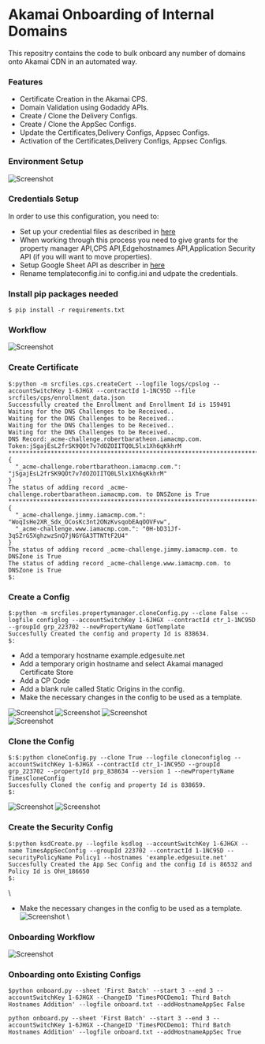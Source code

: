 # Akamai Onboarding of Internal Domains
This repositry contains the code to bulk onboard any number of domains onto Akamai CDN in an automated way. 

### Features
- Certificate Creation in the Akamai CPS.
- Domain Validation using Godaddy APIs.
- Create / Clone the Delivery Configs.
- Create / Clone the AppSec Configs.
- Update the Certificates,Delivery Configs, Appsec Configs.
- Activation of the Certificates,Delivery Configs, Appsec Configs.

### Environment Setup
![Screenshot](images/envwokrrkflow.jpg)


### Credentials Setup
In order to use this configuration, you need to:
* Set up your credential files as described in [here](https://techdocs.akamai.com/developer/docs/set-up-authentication-credentials)
* When working through this process you need to give grants for the property manager API,CPS API,Edgehostnames API,Application Security API (if you will want to move properties).  
* Setup Google Sheet API as describer in [here](https://www.evernote.com/shard/s222/sh/42e72b36-12c4-a0f4-0a3d-a225fa9157d7/5392dce76d0eae0b6fd7dcbf9aa22ca3)
* Rename templateconfig.ini to config.ini and udpate the credentials.


### Install pip packages needed
```
$ pip install -r requirements.txt
```

### Workflow
![Screenshot](images/workflow1.jpg)

### Create Certificate
```
$:python -m srcfiles.cps.createCert --logfile logs/cpslog --accountSwitchKey 1-6JHGX --contractId 1-1NC95D --file srcfiles/cps/enrollment_data.json
Successfully created the Enrollment and Enrollment Id is 159491
Waiting for the DNS Challenges to be Received..
Waiting for the DNS Challenges to be Received..
Waiting for the DNS Challenges to be Received..
Waiting for the DNS Challenges to be Received..
DNS Record:_acme-challenge.robertbaratheon.iamacmp.com.
Token:jSgajEsL2frSK9QOt7v7dOZOIITQ0L5lx1Xh6qKkhrM
********************************************************************************
{
  "_acme-challenge.robertbaratheon.iamacmp.com.": "jSgajEsL2frSK9QOt7v7dOZOIITQ0L5lx1Xh6qKkhrM"
}
The status of adding record _acme-challenge.robertbaratheon.iamacmp.com. to DNSZone is True
********************************************************************************
{
  "_acme-challenge.jimmy.iamacmp.com.": "WoqIsHe2XR_Sdx_OCosKc3nt2ONzKvsqobEAqOOVFvw",
  "_acme-challenge.www.iamacmp.com.": "0H-bD31Jf-3qSZrG5XghzwzSnQ7jNGYGA3TTNTtF2U4"
}
The status of adding record _acme-challenge.jimmy.iamacmp.com. to DNSZone is True
The status of adding record _acme-challenge.www.iamacmp.com. to DNSZone is True
$:
```

### Create a Config
```
$:python -m srcfiles.propertymanager.cloneConfig.py --clone False --logfile configlog --accountSwitchKey 1-6JHGX --contractId ctr_1-1NC95D --groupId grp_223702 --newPropertyName GotTemplate 
Succesfully Created the config and property Id is 838634.
$:
```
- Add a temporary hostname example.edgesuite.net
- Add a temporary origin hostname and select Akamai managed Certificate Store
- Add a CP Code
- Add a blank rule called Static Origins in the config.
- Make the necessary changes in the config to be used as a template. 

![Screenshot](images/config1.jpg) 
![Screenshot](images/config12.jpg) 
![Screenshot](images/config13.jpg)  
![Screenshot](images/config2.jpg) 


### Clone the Config
```
$:$:python cloneConfig.py --clone True --logfile cloneconfiglog --accountSwitchKey 1-6JHGX --contractId ctr_1-1NC95D --groupId grp_223702 --propertyId prp_838634 --version 1 --newPropertyName TimesCloneConfig
Succesfully Cloned the config and property Id is 838659.
$:
``` 
![Screenshot](images/clone1.jpg) 
![Screenshot](images/clone2.jpg) 


### Create the Security Config
```
$:python ksdCreate.py --logfile ksdlog --accountSwitchKey 1-6JHGX --name TimesAppSecConfig --groupId 223702 --contractId 1-1NC95D --securityPolicyName Policy1 --hostnames 'example.edgesuite.net'
Succesfully Created the App Sec Config and the config Id is 86532 and Policy Id is OhH_186650
$:
```
\
- Make the necessary changes in the config to be used as a template. \
![Screenshot](images/secconfig1.jpg) \

### Onboarding Workflow
![Screenshot](images/onboardingworkflow.jpg)

### Onboarding onto Existing Configs
```
$python onboard.py --sheet 'First Batch' --start 3 --end 3 --accountSwitchKey 1-6JHGX --ChangeID 'TimesPOCDemo1: Third Batch Hostnames Addition' --logfile onboard.txt --addHostnameAppSec False
```
```
python onboard.py --sheet 'First Batch' --start 3 --end 3 --accountSwitchKey 1-6JHGX --ChangeID 'TimesPOCDemo1: Third Batch Hostnames Addition' --logfile onboard.txt --addHostnameAppSec True
```
